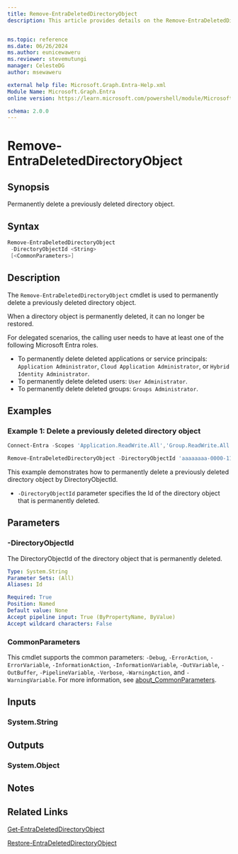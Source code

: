 ```yaml
---
title: Remove-EntraDeletedDirectoryObject
description: This article provides details on the Remove-EntraDeletedDirectoryObject command.


ms.topic: reference
ms.date: 06/26/2024
ms.author: eunicewaweru
ms.reviewer: stevemutungi
manager: CelesteDG
author: msewaweru

external help file: Microsoft.Graph.Entra-Help.xml
Module Name: Microsoft.Graph.Entra
online version: https://learn.microsoft.com/powershell/module/Microsoft.Graph.Entra/Remove-EntraDeletedDirectoryObject

schema: 2.0.0
---
```


# Remove-EntraDeletedDirectoryObject

## Synopsis

Permanently delete a previously deleted directory object.

## Syntax

```powershell
Remove-EntraDeletedDirectoryObject
 -DirectoryObjectId <String>
 [<CommonParameters>]
```

## Description

The `Remove-EntraDeletedDirectoryObject` cmdlet is used to permanently delete a previously deleted directory object.

When a directory object is permanently deleted, it can no longer be restored.

For delegated scenarios, the calling user needs to have at least one of the following Microsoft Entra roles.

- To permanently delete deleted applications or service principals: `Application Administrator`, `Cloud Application Administrator`, or `Hybrid Identity Administrator`.
- To permanently delete deleted users: `User Administrator`.
- To permanently delete deleted groups: `Groups Administrator`.

## Examples

### Example 1: Delete a previously deleted directory object

```powershell
Connect-Entra -Scopes 'Application.ReadWrite.All','Group.ReadWrite.All','Application.ReadWrite.All','User.ReadWrite.All'

Remove-EntraDeletedDirectoryObject -DirectoryObjectId 'aaaaaaaa-0000-1111-2222-bbbbbbbbbbbb'
```

This example demonstrates how to permanently delete a previously deleted directory object by DirectoryObjectId.

- `-DirectoryObjectId` parameter specifies the Id of the directory object that is permanently deleted.

## Parameters

### -DirectoryObjectId

The DirectoryObjectId of the directory object that is permanently deleted.

```yaml
Type: System.String
Parameter Sets: (All)
Aliases: Id

Required: True
Position: Named
Default value: None
Accept pipeline input: True (ByPropertyName, ByValue)
Accept wildcard characters: False
```

### CommonParameters

This cmdlet supports the common parameters: `-Debug`, `-ErrorAction`, `-ErrorVariable`, `-InformationAction`, `-InformationVariable`, `-OutVariable`, `-OutBuffer`, `-PipelineVariable`, `-Verbose`, `-WarningAction`, and `-WarningVariable`. For more information, see [about_CommonParameters](https://go.microsoft.com/fwlink/?LinkID=113216).

## Inputs

### System.String

## Outputs

### System.Object

## Notes

## Related Links

[Get-EntraDeletedDirectoryObject](Get-EntraDeletedDirectoryObject.md)

[Restore-EntraDeletedDirectoryObject](Restore-EntraDeletedDirectoryObject.md)
